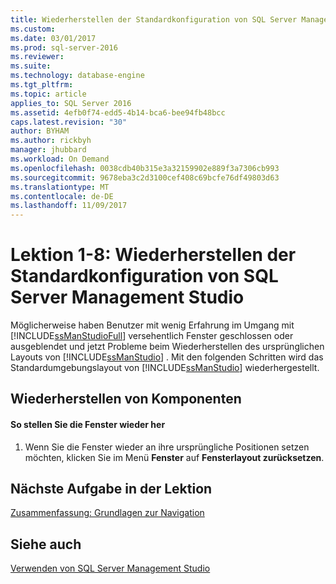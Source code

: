 ```yaml
---
title: Wiederherstellen der Standardkonfiguration von SQL Server Management Studio | Microsoft-Dokumentation
ms.custom: 
ms.date: 03/01/2017
ms.prod: sql-server-2016
ms.reviewer: 
ms.suite: 
ms.technology: database-engine
ms.tgt_pltfrm: 
ms.topic: article
applies_to: SQL Server 2016
ms.assetid: 4efb0f74-edd5-4b14-bca6-bee94fb48bcc
caps.latest.revision: "30"
author: BYHAM
ms.author: rickbyh
manager: jhubbard
ms.workload: On Demand
ms.openlocfilehash: 0038cdb40b315e3a32159902e889f3a7306cb993
ms.sourcegitcommit: 9678eba3c2d3100cef408c69bcfe76df49803d63
ms.translationtype: MT
ms.contentlocale: de-DE
ms.lasthandoff: 11/09/2017
---
```

# <a name="lesson-1-8---restore-the-default-sql-server-management-studio-configuration"></a>Lektion 1-8: Wiederherstellen der Standardkonfiguration von SQL Server Management Studio
Möglicherweise haben Benutzer mit wenig Erfahrung im Umgang mit [!INCLUDE[ssManStudioFull](../../includes/ssmanstudiofull-md.md)] versehentlich Fenster geschlossen oder ausgeblendet und jetzt Probleme beim Wiederherstellen des ursprünglichen Layouts von [!INCLUDE[ssManStudio](../../includes/ssmanstudio-md.md)] . Mit den folgenden Schritten wird das Standardumgebungslayout von [!INCLUDE[ssManStudio](../../includes/ssmanstudio-md.md)] wiederhergestellt.  
  
## <a name="restoring-components"></a>Wiederherstellen von Komponenten  
  
#### <a name="to-restore-the-windows"></a>So stellen Sie die Fenster wieder her  
  
1.  Wenn Sie die Fenster wieder an ihre ursprüngliche Positionen setzen möchten, klicken Sie im Menü **Fenster** auf **Fensterlayout zurücksetzen**.  
  
## <a name="next-task-in-lesson"></a>Nächste Aufgabe in der Lektion  
[Zusammenfassung: Grundlagen zur Navigation](../../tools/sql-server-management-studio/lesson-1-9-summary-basic-navigation.md)  
  
## <a name="see-also"></a>Siehe auch  
[Verwenden von SQL Server Management Studio](http://msdn.microsoft.com/library/f289e978-14ca-46ef-9e61-e1fe5fd593be)  
  
  
  
